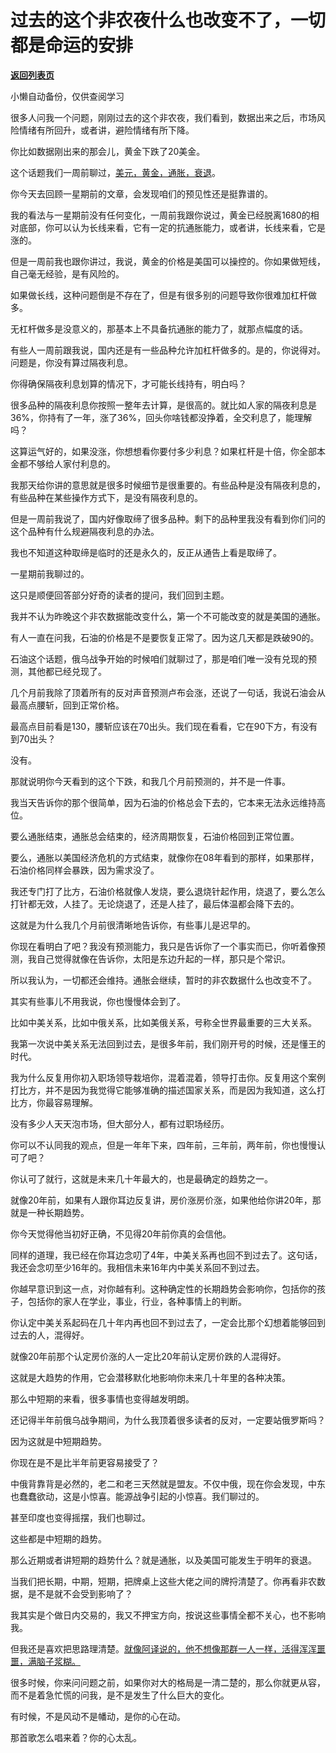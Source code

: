 # 过去的这个非农夜什么也改变不了，一切都是命运的安排

[**返回列表页**](/gzh/记忆承载)

小懒自动备份，仅供查阅学习

很多人问我一个问题，刚刚过去的这个非农夜，我们看到，数据出来之后，市场风险情绪有所回升，或者讲，避险情绪有所下降。  

  

你比如数据刚出来的那会儿，黄金下跌了20美金。  

  

这个话题我们一周前聊过，[美元，黄金，通胀，衰退](http://mp.weixin.qq.com/s?__biz=MzU3NDc5Nzc0NQ==&mid=2247519459&idx=2&sn=57e87aecfb0360628c1a03d49b1a9f56&chksm=fd2e2e3dca59a72bf5e78846a2473e18837e4de37c7ac4c9b0fcb1a69ed4f608bd0961da38ae&scene=21#wechat_redirect)。  

  

你今天去回顾一星期前的文章，会发现咱们的预见性还是挺靠谱的。

  

我的看法与一星期前没有任何变化，一周前我跟你说过，黄金已经脱离1680的相对底部，你可以认为长线来看，它有一定的抗通胀能力，或者讲，长线来看，它是涨的。  

  

但是一周前我也跟你讲过，我说，黄金的价格是美国可以操控的。你如果做短线，自己毫无经验，是有风险的。

  

如果做长线，这种问题倒是不存在了，但是有很多别的问题导致你很难加杠杆做多。

  

无杠杆做多是没意义的，那基本上不具备抗通胀的能力了，就那点幅度的话。

  

有些人一周前跟我说，国内还是有一些品种允许加杠杆做多的。是的，你说得对。问题是，你没有算过隔夜利息。

  

你得确保隔夜利息划算的情况下，才可能长线持有，明白吗？  

  

很多品种的隔夜利息你按照一整年去计算，是很高的。就比如人家的隔夜利息是36%，你持有了一年，涨了36%，回头你啥钱都没挣着，全交利息了，能理解吗？  

  

这算运气好的，如果没涨，你想想看你要付多少利息？如果杠杆是十倍，你全部本金都不够给人家付利息的。

  

我那天给你讲的意思就是很多时候细节是很重要的。有些品种是没有隔夜利息的，有些品种在某些操作方式下，是没有隔夜利息的。  

  

但是一周前我说了，国内好像取缔了很多品种。剩下的品种里我没有看到你们问的这个品种有什么规避隔夜利息的办法。

  

我也不知道这种取缔是临时的还是永久的，反正从通告上看是取缔了。

  

一星期前我聊过的。  

  

这只是顺便回答部分好奇的读者的提问，我们回到主题。  

  

我并不认为昨晚这个非农数据能改变什么，第一个不可能改变的就是美国的通胀。  

  

有人一直在问我，石油的价格是不是要恢复正常了。因为这几天都是跌破90的。  

  

石油这个话题，俄乌战争开始的时候咱们就聊过了，那是咱们唯一没有兑现的预测，其他都已经兑现了。

  

几个月前我除了顶着所有的反对声音预测卢布会涨，还说了一句话，我说石油会从最高点腰斩，回到正常价格。

  

最高点目前看是130，腰斩应该在70出头。我们现在看看，它在90下方，有没有到70出头？

  

没有。

  

那就说明你今天看到的这个下跌，和我几个月前预测的，并不是一件事。

  

我当天告诉你的那个很简单，因为石油的价格总会下去的，它本来无法永远维持高位。  

  

要么通胀结束，通胀总会结束的，经济周期恢复，石油价格回到正常位置。  

  

要么，通胀以美国经济危机的方式结束，就像你在08年看到的那样，如果那样，石油价格同样会暴跌，因为需求没了。

  

我还专门打了比方，石油价格就像人发烧，要么退烧针起作用，烧退了，要么怎么打针都无效，人挂了。无论烧退了，还是人挂了，最后体温都会降下去的。  

  

这就是为什么我几个月前很清晰地告诉你，有些事儿是迟早的。

  

你现在看明白了吧？我没有预测能力，我只是告诉你了一个事实而已，你听着像预测，我自己觉得就像在告诉你，太阳是东边升起的一样，那只是个常识。

  

所以我认为，一切都还会维持。通胀会继续，暂时的非农数据什么也改变不了。  

  

其实有些事儿不用我说，你也慢慢体会到了。  

  

比如中美关系，比如中俄关系，比如美俄关系，号称全世界最重要的三大关系。  

  

我第一次说中美关系无法回到过去，是很多年前，我们刚开号的时候，还是懂王的时代。

  

我为什么反复用你初入职场领导栽培你，混着混着，领导打击你。反复用这个案例打比方，并不是因为我觉得它能够准确的描述国家关系，而是因为我知道，这么打比方，你最容易理解。  

  

没有多少人天天泡市场，但大部分人，都有过职场经历。  

  

你可以不认同我的观点，但是一年年下来，四年前，三年前，两年前，你也慢慢认可了吧？  

  

你认可了就行，这就是未来几十年最大的，也是最确定的趋势之一。  

  

就像20年前，如果有人跟你耳边反复讲，房价涨房价涨，如果他给你讲20年，那就是一种长期趋势。  

  

你今天觉得他当初好正确，不见得20年前你真的会信他。

  

同样的道理，我已经在你耳边念叨了4年，中美关系再也回不到过去了。这句话，我还会念叨至少16年的。我相信未来16年内中美关系回不到过去。  

  

你越早意识到这一点，对你越有利。这种确定性的长期趋势会影响你，包括你的孩子，包括你的家人在学业，事业，行业，各种事情上的判断。  

  

你认定中美关系起码在几十年内再也回不到过去了，一定会比那个幻想着能够回到过去的人，混得好。  

  

就像20年前那个认定房价涨的人一定比20年前认定房价跌的人混得好。

  

这就是大趋势的作用，它会潜移默化地影响你未来几十年里的各种决策。  

  

那么中短期的来看，很多事情也变得越发明朗。  

  

还记得半年前俄乌战争期间，为什么我顶着很多读者的反对，一定要站俄罗斯吗？  

  

因为这就是中短期趋势。  

  

你现在是不是比半年前更容易接受了？

  

中俄背靠背是必然的，老二和老三天然就是盟友。不仅中俄，现在你会发现，中东也蠢蠢欲动，这是小惊喜。能源战争引起的小惊喜。我们聊过的。  

  

甚至印度也变得摇摆，我们也聊过。

  

这些都是中短期的趋势。

  

那么近期或者讲短期的趋势什么？就是通胀，以及美国可能发生于明年的衰退。

  

当我们把长期，中期，短期，把牌桌上这些大佬之间的牌捋清楚了。你再看非农数据，是不是就不会受到影响了？  

  

我其实是个做日内交易的，我又不押宝方向，按说这些事情全都不关心，也不影响我。  

  

但我还是喜欢把思路理清楚。[就像阿译说的，他不想像那群一人一样，活得浑浑噩噩，满脑子浆糊。](http://mp.weixin.qq.com/s?__biz=MzU3NDc5Nzc0NQ==&mid=2247519539&idx=1&sn=da0e3d15504b5585a19cfc2c0ae6060b&chksm=fd2e2fedca59a6fbac513f1f6233abba0b4e1cd9f48adbe6265161175278a02e50bbe6bd59cd&scene=21#wechat_redirect)  

  

很多时候，你来问问题之前，如果你对大的格局是一清二楚的，那么你就更从容，而不是着急忙慌的问我，是不是发生了什么巨大的变化。

  

有时候，不是风动不是幡动，是你的心在动。

  

那首歌怎么唱来着？你的心太乱。

